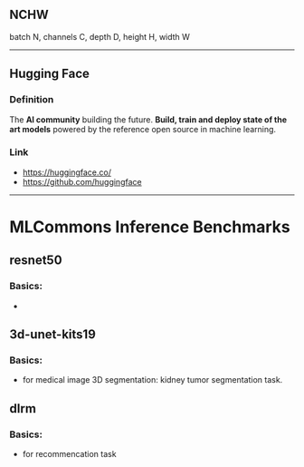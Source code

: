 ## NCHW
batch N, channels C, depth D, height H, width W

--------------------------------------------------------------------
## Hugging Face
### Definition
The **AI community** building the future. **Build, train and deploy state of the art models** powered by the reference open source in machine learning.
### Link
* https://huggingface.co/
* https://github.com/huggingface

------------------------------------------------------------------
# MLCommons Inference Benchmarks

## resnet50
### Basics:
* 

## 3d-unet-kits19
### Basics:
* for medical image 3D segmentation: kidney tumor segmentation task.


## dlrm
### Basics: 
* for recommencation task
